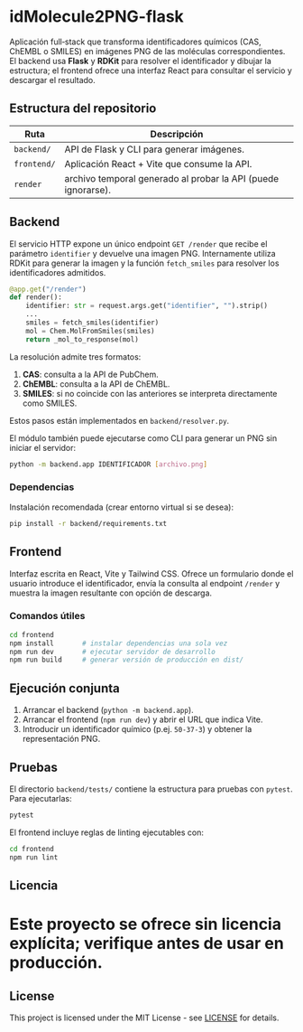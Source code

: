# idMolecule2PNG-flask

Aplicación full‑stack que transforma identificadores químicos (CAS, ChEMBL o SMILES) en imágenes PNG de las moléculas correspondientes. El backend usa **Flask** y **RDKit** para resolver el identificador y dibujar la estructura; el frontend ofrece una interfaz React para consultar el servicio y descargar el resultado.

## Estructura del repositorio

| Ruta | Descripción |
|------|-------------|
| `backend/` | API de Flask y CLI para generar imágenes. |
| `frontend/` | Aplicación React + Vite que consume la API. |
| `render` | archivo temporal generado al probar la API (puede ignorarse). |

## Backend

El servicio HTTP expone un único endpoint `GET /render` que recibe el parámetro `identifier` y devuelve una imagen PNG. Internamente utiliza RDKit para generar la imagen y la función `fetch_smiles` para resolver los identificadores admitidos.

```python
@app.get("/render")
def render():
    identifier: str = request.args.get("identifier", "").strip()
    ...
    smiles = fetch_smiles(identifier)
    mol = Chem.MolFromSmiles(smiles)
    return _mol_to_response(mol)
```

La resolución admite tres formatos:

1. **CAS**: consulta a la API de PubChem.
2. **ChEMBL**: consulta a la API de ChEMBL.
3. **SMILES**: si no coincide con las anteriores se interpreta directamente como SMILES.

Estos pasos están implementados en `backend/resolver.py`.

El módulo también puede ejecutarse como CLI para generar un PNG sin iniciar el servidor:

```bash
python -m backend.app IDENTIFICADOR [archivo.png]
```

### Dependencias

Instalación recomendada (crear entorno virtual si se desea):

```bash
pip install -r backend/requirements.txt
```

## Frontend

Interfaz escrita en React, Vite y Tailwind CSS. Ofrece un formulario donde el usuario introduce el identificador, envía la consulta al endpoint `/render` y muestra la imagen resultante con opción de descarga.

### Comandos útiles

```bash
cd frontend
npm install       # instalar dependencias una sola vez
npm run dev       # ejecutar servidor de desarrollo
npm run build     # generar versión de producción en dist/
```

## Ejecución conjunta

1. Arrancar el backend (`python -m backend.app`).
2. Arrancar el frontend (`npm run dev`) y abrir el URL que indica Vite.
3. Introducir un identificador químico (p.ej. `50-37-3`) y obtener la representación PNG.

## Pruebas

El directorio `backend/tests/` contiene la estructura para pruebas con `pytest`. Para ejecutarlas:

```bash
pytest
```

El frontend incluye reglas de linting ejecutables con:

```bash
cd frontend
npm run lint
```

## Licencia

Este proyecto se ofrece sin licencia explícita; verifique antes de usar en producción.
=======
## License

This project is licensed under the MIT License - see [LICENSE](LICENSE) for details.


